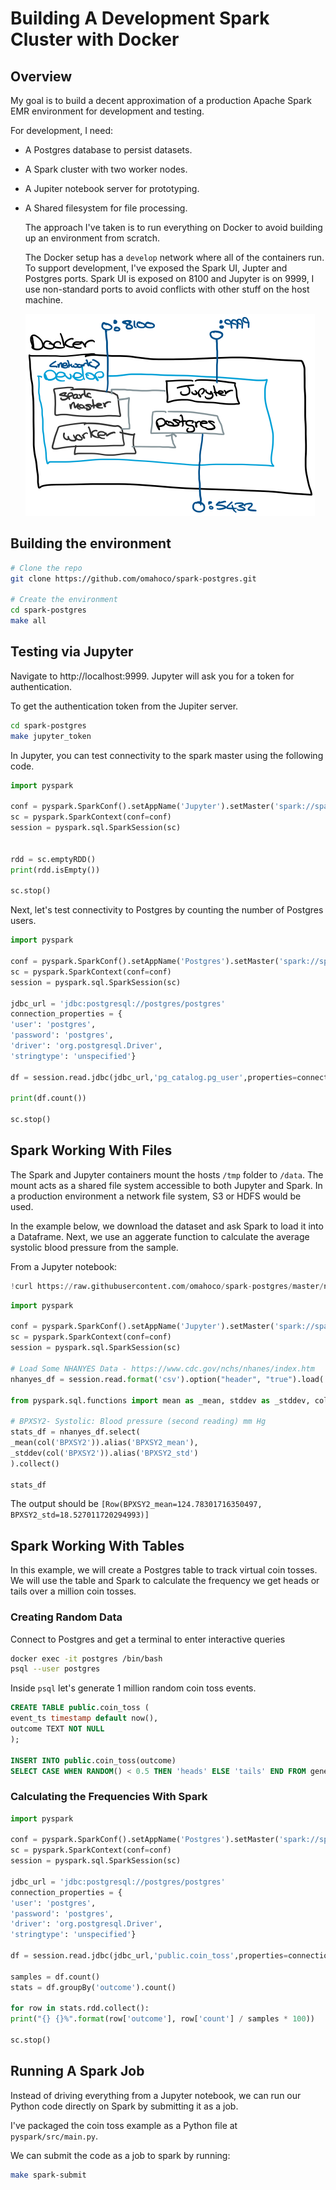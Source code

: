 # Building A Development Spark Cluster with Docker

## Overview

My goal is to build a decent approximation of a production Apache Spark EMR environment for development and testing.

For development, I need:

* A Postgres database to persist datasets.
* A Spark cluster with two worker nodes.
* A Jupiter notebook server for prototyping.
* A Shared filesystem for file processing.

    The approach I've taken is to run everything on Docker to avoid building up an environment from scratch.

    The Docker setup has a `develop` network where all of the containers run. To support development, I've exposed the Spark UI, Jupter and Postgres ports. Spark UI is exposed on 8100 and Jupyter is on 9999, I use non-standard ports to avoid conflicts with other stuff on the host machine.

    ![Docker Apache Spark Overview](architecture.png)

## Building the environment

```bash
# Clone the repo
git clone https://github.com/omahoco/spark-postgres.git

# Create the environment
cd spark-postgres
make all
```

## Testing via Jupyter

Navigate to http://localhost:9999. Jupyter will ask you for a token for authentication.

To get the authentication token from the Jupiter server.

```bash
cd spark-postgres
make jupyter_token
```

In Jupyter, you can test connectivity to the spark master using the following code.

```python
import pyspark

conf = pyspark.SparkConf().setAppName('Jupyter').setMaster('spark://spark:7077')
sc = pyspark.SparkContext(conf=conf)
session = pyspark.sql.SparkSession(sc)


rdd = sc.emptyRDD()
print(rdd.isEmpty())

sc.stop()
```

Next, let's test connectivity to Postgres by counting the number of Postgres users.

```python
import pyspark

conf = pyspark.SparkConf().setAppName('Postgres').setMaster('spark://spark:7077')
sc = pyspark.SparkContext(conf=conf)
session = pyspark.sql.SparkSession(sc)

jdbc_url = 'jdbc:postgresql://postgres/postgres'
connection_properties = {
'user': 'postgres',
'password': 'postgres',
'driver': 'org.postgresql.Driver',
'stringtype': 'unspecified'}

df = session.read.jdbc(jdbc_url,'pg_catalog.pg_user',properties=connection_properties)

print(df.count())

sc.stop()
```

## Spark Working With Files

The Spark and Jupyter containers mount the hosts `/tmp` folder to `/data`. The mount acts as a shared file system accessible to both Jupyter and Spark. In a production environment a network file system, S3 or HDFS would be used.

In the example below, we download the dataset and ask Spark to load it into a Dataframe. Next, we use an aggerate function to calculate the average systolic blood pressure from the sample.

From a Jupyter notebook:

```python
!curl https://raw.githubusercontent.com/omahoco/spark-postgres/master/nhanes_2015_2016.csv -O /data/nhanes_2015_2016.csv
```

```python
import pyspark

conf = pyspark.SparkConf().setAppName('Jupyter').setMaster('spark://spark:7077')
sc = pyspark.SparkContext(conf=conf)
session = pyspark.sql.SparkSession(sc)

# Load Some NHANYES Data - https://www.cdc.gov/nchs/nhanes/index.htm
nhanyes_df = session.read.format('csv').option("header", "true").load('/data/nhanes_2015_2016.csv')

from pyspark.sql.functions import mean as _mean, stddev as _stddev, col

# BPXSY2- Systolic: Blood pressure (second reading) mm Hg
stats_df = nhanyes_df.select(
_mean(col('BPXSY2')).alias('BPXSY2_mean'),
_stddev(col('BPXSY2')).alias('BPXSY2_std')
).collect()

stats_df
```

The output should be `[Row(BPXSY2_mean=124.78301716350497, BPXSY2_std=18.527011720294993)]`

## Spark Working With Tables

In this example, we will create a Postgres table to track virtual coin tosses. We will use the table and Spark to calculate the frequency we get heads or tails over a million coin tosses.

### Creating Random Data

Connect to Postgres and get a terminal to enter interactive queries

```bash
docker exec -it postgres /bin/bash
psql --user postgres
```

Inside `psql` let's generate 1 million random coin toss events.

```sql
CREATE TABLE public.coin_toss (
event_ts timestamp default now(),
outcome TEXT NOT NULL
);

INSERT INTO public.coin_toss(outcome)
SELECT CASE WHEN RANDOM() < 0.5 THEN 'heads' ELSE 'tails' END FROM generate_series(1, 1000000);
```

### Calculating the Frequencies With Spark

```python
import pyspark

conf = pyspark.SparkConf().setAppName('Postgres').setMaster('spark://spark:7077')
sc = pyspark.SparkContext(conf=conf)
session = pyspark.sql.SparkSession(sc)

jdbc_url = 'jdbc:postgresql://postgres/postgres'
connection_properties = {
'user': 'postgres',
'password': 'postgres',
'driver': 'org.postgresql.Driver',
'stringtype': 'unspecified'}

df = session.read.jdbc(jdbc_url,'public.coin_toss',properties=connection_properties)

samples = df.count()
stats = df.groupBy('outcome').count()

for row in stats.rdd.collect():
print("{} {}%".format(row['outcome'], row['count'] / samples * 100))

sc.stop()
```

## Running A Spark Job

Instead of driving everything from a Jupyter notebook, we can run our Python code directly on Spark by submitting it as a job.

I've packaged the coin toss example as a Python file at `pyspark/src/main.py`.

We can submit the code as a job to spark by running:

```bash
make spark-submit
```
